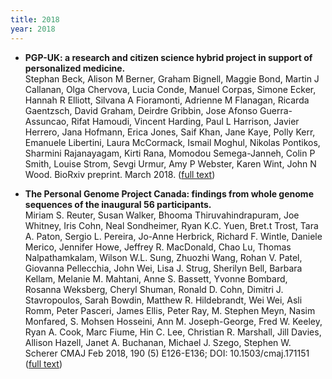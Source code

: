 ```yaml
---
title: 2018
year: 2018
---
```


*   **PGP-UK: a research and citizen science hybrid project in support of personalized medicine.**<br>
Stephan Beck, Alison M Berner, Graham Bignell, Maggie Bond, Martin J Callanan, Olga Chervova, Lucia Conde, Manuel Corpas, Simone Ecker, Hannah R Elliott, Silvana A Fioramonti, Adrienne M Flanagan, Ricarda Gaentzsch, David Graham, Deirdre Gribbin, Jose Afonso Guerra-Assuncao, Rifat Hamoudi, Vincent Harding, Paul L Harrison, Javier Herrero, Jana Hofmann, Erica Jones, Saif Khan, Jane Kaye, Polly Kerr, Emanuele Libertini, Laura McCormack, Ismail Moghul, Nikolas Pontikos, Sharmini Rajanayagam, Kirti Rana, Momodou Semega-Janneh, Colin P Smith, Louise Strom, Sevgi Urmur, Amy P Webster, Karen Wint, John N Wood. BioRxiv preprint. March 2018\. ([full text](https://www.biorxiv.org/content/early/2018/03/27/288829))

*   **The Personal Genome Project Canada: findings from whole genome sequences of the inaugural 56 participants.**<br>
Miriam S. Reuter, Susan Walker, Bhooma Thiruvahindrapuram, Joe Whitney, Iris Cohn, Neal Sondheimer, Ryan K.C. Yuen, Bret.t Trost, Tara A. Paton, Sergio L. Pereira, Jo-Anne Herbrick, Richard F. Wintle, Daniele Merico, Jennifer Howe, Jeffrey R. MacDonald, Chao Lu, Thomas Nalpathamkalam, Wilson W.L. Sung, Zhuozhi Wang, Rohan V. Patel, Giovanna Pellecchia, John Wei, Lisa J. Strug, Sherilyn Bell, Barbara Kellam, Melanie M. Mahtani, Anne S. Bassett, Yvonne Bombard, Rosanna Weksberg, Cheryl Shuman, Ronald D. Cohn, Dimitri J. Stavropoulos, Sarah Bowdin, Matthew R. Hildebrandt, Wei Wei, Asli Romm, Peter Pasceri, James Ellis, Peter Ray, M. Stephen Meyn, Nasim Monfared, S. Mohsen Hosseini, Ann M. Joseph-George, Fred W. Keeley, Ryan A. Cook, Marc Fiume, Hin C. Lee, Christian R. Marshall, Jill Davies, Allison Hazell, Janet A. Buchanan, Michael J. Szego, Stephen W. Scherer CMAJ Feb 2018, 190 (5) E126-E136; DOI: 10.1503/cmaj.171151 ([full text](http://www.cmaj.ca/content/190/5/E126))
